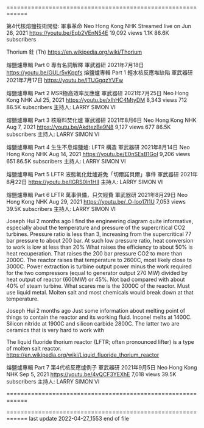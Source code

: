 
============================================================

第4代核熔鹽技術開發: 軍事革命		Neo Hong Kong NHK Streamed live on Jun 26, 2021
https://youtu.be/Eqb2VEnN54E
19,092 views
1.1K
86.6K subscribers

Thorium 釷 (Th)
https://en.wikipedia.org/wiki/Thorium


熔鹽爐專輯 Part 0 專有名詞解釋		軍武器研 2021年7月18日
https://youtu.be/GULr5vKppfs
熔鹽爐專輯 Part 1 輕水核反應堆缺陷		軍武器研 2021年7月17日
https://youtu.be/lTUGgqzYVFw

熔鹽爐專輯 Part 2 MSR極高效率反應爐		軍武器研 2021年7月25日 Neo Hong Kong NHK Jul 25, 2021
https://youtu.be/xIhHC4MtyDM
8,343 views
712
86.5K subscribers
主持人:  LARRY    SIMON    VI

熔鹽爐專輯 Part 3 核廢料焚化爐		軍武器研 2021年8月6日 Neo Hong Kong NHK Aug 7, 2021
https://youtu.be/AkdtezBe9N8
9,127 views
677
86.5K subscribers
主持人:  LARRY   SIMON   VI

熔鹽爐專輯 Part 4 生生不息熔鹽爐: LFTR 構造		軍武器研 2021年8月14日 Neo Hong Kong NHK Aug 14, 2021
https://youtu.be/E0nSEsB1GoI
9,206 views
651
86.5K subscribers
主持人:  LARRY    SIMON    VI


熔鹽爐專輯 Part 5 LFTR 液態氟化釷爐避免「切爾諾貝爾」事件 	軍武器研 2021年8月22日
https://youtu.be/IGRS0ln1HII
主持人:  LARRY     SIMON    VI

熔鹽爐專輯 Part 6 LFTR 萬事俱備，只欠經費		軍武器研 2021年8月29日 Neo Hong Kong NHK Aug 29, 2021
https://youtu.be/_O-loo17I1U
7,053 views
39.5K subscribers
主持人:  LARRY     SIMON    VI

Joseph Hui 2 months ago
I find the engineering diagram quite informative, especially about the temperature and pressure of the supercritical CO2 turbines. 
Pressure ratio is less than 3, increasing from the supercritical 77 bar pressure to  about 200 bar. At such low pressure ratio, heat conversion to work is low at less than 20%
What raises the efficiency to about 50% is heat recuperation. That raises the 200 bar pressure CO2 to more than 2000C. The reactor raises that temperature to 2600C, most likely close to 3000C. Power extraction is turbine output power minus the work required for the two compressors (equal to generator output 270 MW) divided by heat output of reactor (600MW) or 45%. 
Not bad compared with about 40% of steam turbine.
What scares me is the 3000C of the reactor. Must use liquid metal. Molten salt and most chemicals would break down at that temperature. 

Joseph Hui 2 months ago
Just some information about melting point of things to contain the reactor and its working fluid. 
Inconel melts at 1400C. Silicon nitride at 1900C and silicon carbide 2800C. The latter two are ceramics that is very hard to work with 


The liquid fluoride thorium reactor (LFTR; often pronounced lifter) is a type of molten salt reactor.
  https://en.wikipedia.org/wiki/Liquid_fluoride_thorium_reactor


熔鹽爐專輯 Part 7 第4代核反應爐例子		軍武器研 2021年9月5日 Neo Hong Kong NHK  Sep 5, 2021
https://youtu.be/4vQCF3YEXhE
7,018 views
39.5K subscribers
主持人:  LARRY    SIMON    VI








============================================================




============================================================
last update 2022-04-27_1553
end of file
